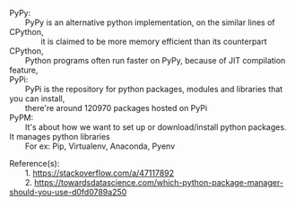 PyPy:  
  PyPy is an alternative python implementation, on the similar lines of CPython,   
    it is claimed to be more memory efficient than its counterpart CPython,  
  Python programs often run faster on PyPy, because of JIT compilation feature,  
PyPi:  
  PyPi is the repository for python packages, modules and libraries that you can install,  
  there're around 120970 packages hosted on PyPi  
PyPM:  
  It's about how we want to set up or download/install python packages. It manages python libraries  
  For ex: Pip, Virtualenv, Anaconda, Pyenv  
  
Reference(s):  
  1. https://stackoverflow.com/a/47117892  
  2. https://towardsdatascience.com/which-python-package-manager-should-you-use-d0fd0789a250  
    
  
